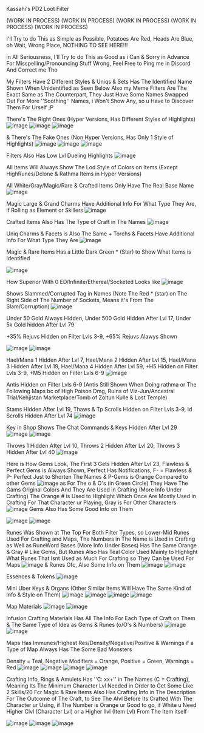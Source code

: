 Kassahi's PD2 Loot Filter

(WORK IN PROCESS)
(WORK IN PROCESS)
(WORK IN PROCESS)
(WORK IN PROCESS)
(WORK IN PROCESS)

I'll Try to do This as Simple as Possible, Potatoes Are Red, Heads Are Blue, oh Wait, Wrong Place, NOTHING TO SEE HERE!!!

in All Seriousness, I'll Try to do This as Good as i Can & Sorry in Advance For Misspelling/Pronouncing Stuff Wrong, Feel Free to Ping me in Discord And Correct me Tho

My Filters Have 2 Different Styles & Uniqs & Sets Has The Identified Name Shown When Unidentified as Seen Below
Also my Meme Filters Are The Exact Same as The Counterpart, They Just Have Some Names Swapped Out For More ''Soothing'' Names, i Won't Show Any, so u Have to Discover Them For Urself ;P

There's The Right Ones (Hyper Versions, Has Different Styles of Highlights)
![image](https://github.com/KassahiPD2/Kassahi/assets/87786927/577946a9-db53-4bad-b051-78b94190f708)
![image](https://github.com/KassahiPD2/Kassahi/assets/87786927/699c282e-15ed-4765-bc10-e5085eb55889)
![image](https://github.com/KassahiPD2/Kassahi/assets/87786927/665c508c-931f-483d-9642-9d1c604d4137)

& There's The Fake Ones (Non Hyper Versions, Has Only 1 Style of Highlights)
![image](https://github.com/KassahiPD2/Kassahi/assets/87786927/009503c8-1356-41fc-a5f6-58f6c6018565)
![image](https://github.com/KassahiPD2/Kassahi/assets/87786927/e65da0eb-798d-492e-889f-0119d520745a)
![image](https://github.com/KassahiPD2/Kassahi/assets/87786927/101af282-9468-4d06-b001-764b5024d017)

Filters Also Has Low Lvl Dueling Highlights
![image](https://github.com/KassahiPD2/Kassahi/assets/87786927/7283a570-0134-4263-bcb4-766e52df9d35)

All Items Will Always Show The Lod Style of Colors on Items (Except HighRunes/Dclone & Rathma Items in Hyper Versions)

All White/Gray/Magic/Rare & Crafted Items Only Have The Real Base Name
![image](https://github.com/KassahiPD2/Kassahi/assets/87786927/286847ad-066c-4148-a234-c1628760fa4d)

Magic Large & Grand Charms Have Additional Info For What Type They Are, if Rolling as Element or Skillers
![image](https://github.com/KassahiPD2/Kassahi/assets/87786927/0857f7ec-af37-4b04-9e7a-fca35ac0fb98)

Crafted Items Also Has The Type of Craft in The Names
![image](https://github.com/KassahiPD2/Kassahi/assets/87786927/02353976-9e0b-497a-a584-eaf842e6f2b6)

Uniq Charms & Facets is Also The Same + Torchs & Facets Have Additional Info For What Type They Are
![image](https://github.com/KassahiPD2/Kassahi/assets/87786927/332298ce-1003-4e5d-9b5a-1a10febef4fd)

Magic & Rare Items Has a Little Dark Green * (Star) to Show What Items is Identified

![image](https://github.com/KassahiPD2/Kassahi/assets/87786927/6db65f15-4c48-4a4a-a835-c429f299aa3f)

How Superior With 0 ED/Infinite/Ethereal/Socketed Looks like
![image](https://github.com/KassahiPD2/Kassahi/assets/87786927/6ff81fc9-58ae-491b-9bf3-e4d01e892ce7)

Shows Slammed/Corrupted Tag in Names (Note The Red * (star) on The Right Side of The Number of Sockets, Means it's From The Slam/Corruption)
![image](https://github.com/KassahiPD2/Kassahi/assets/87786927/80462760-5a7d-43c1-a1bd-1060a2266591)

Under 50 Gold Always Hidden, Under 500 Gold Hidden After Lvl 17, Under 5k Gold hidden After Lvl 79

+35% Rejuvs Hidden on Filter Lvls 3-9, +65% Rejuvs Alawys Shown

![image](https://github.com/KassahiPD2/Kassahi/assets/87786927/b39ee7bf-9af6-41d8-90d8-a5644e1d74fd)
![image](https://github.com/KassahiPD2/Kassahi/assets/87786927/ad62a5ab-22d0-4ea4-a924-35340d588bb0)

Hael/Mana 1 Hidden After Lvl 7, Hael/Mana 2 Hidden After Lvl 15, Hael/Mana 3 Hidden After Lvl 19, 
Hael/Mana 4 Hidden After Lvl 59, +H5 Hidden on Filter Lvls 3-9, +M5 Hidden on Filter Lvls 6-9
![image](https://github.com/KassahiPD2/Kassahi/assets/87786927/f6b77fe6-4e0b-46c1-a52e-57943ca83675)

Antis Hidden on Filter Lvls 6-9 (Antis Still Shown When Doing rathma or The Following Maps bc of High Poison Dmg, Ruins of Viz-Jun/Ancestral Trial/Kehjistan Marketplace/Tomb of Zoltun Kulle & Lost Temple)

Stams Hidden After Lvl 19, Thaws & Tp Scrolls Hidden on Filter Lvls 3-9, Id Scrolls Hidden After Lvl 74
![image](https://github.com/KassahiPD2/Kassahi/assets/87786927/f3472392-3a96-4aaf-92cc-05612823b303)

Key in Shop Shows The Chat Commands & Keys Hidden After Lvl 29
![image](https://github.com/KassahiPD2/Kassahi/assets/87786927/7bcf704f-396f-46d3-ab78-5b3a54b3af9f)
![image](https://github.com/KassahiPD2/Kassahi/assets/87786927/c6cfed7e-d0bb-4ac2-be90-299d5302e0f8)

Throws 1 Hidden After Lvl 10, Throws 2 Hidden After Lvl 20, Throws 3 Hidden After Lvl 40
![image](https://github.com/KassahiPD2/Kassahi/assets/87786927/88c81bff-c1d5-439d-833c-705f715e1302)

Here is How Gems Look, The First 3 Gets Hidden After Lvl 23, Flawless & Perfect Gems is Always Shown, Perfect Has Notifications, F- = Flawless & P- Perfect Just to Shorten The Names & P-Gems is Orange Compared to other Gems
![image](https://github.com/KassahiPD2/Kassahi/assets/87786927/56f43d6a-b647-41a0-9c85-1ed2e6fbfedf)
as For The o & O's (in Green Circle) They Have The Gams Original Colors And They Are Used in Crafting (More Info Under Crafting) The Orange # is Used to Highlight Which Once Are Mostly Used in Crafting For That Character ur Playing, Gray is For Other Characters
![image](https://github.com/KassahiPD2/Kassahi/assets/87786927/a848e916-63d5-4bca-9995-5cc0f052f9ac)
Gems Also Has Some Good Info on Them

![image](https://github.com/KassahiPD2/Kassahi/assets/87786927/cd80ccb6-793e-4639-acf9-d22de3a7b6f8)
![image](https://github.com/KassahiPD2/Kassahi/assets/87786927/70446976-7447-419d-b70e-43ccf421421b)

Runes Was Shown at The Top For Both Filter Types, so Lower-Mid Runes Used For Crafting and Maps, The Numbers in The Name is Used in Crafting as Well as RuneWord Bases (More Info Under Bases) Has The Same Orange & Gray # Like Gems, But Runes Also Has Teal Color Used Mainly to Highlight What Runes That Isnt Used as Much For Crafting so They Can be Used For Maps
![image](https://github.com/KassahiPD2/Kassahi/assets/87786927/051999b5-b5d9-4936-92b1-b6fb1ebba2e2)
& Runes Ofc, Also Some Info on Them
![image](https://github.com/KassahiPD2/Kassahi/assets/87786927/45ca76af-c03e-47f4-9779-5340f8d25af0)
![image](https://github.com/KassahiPD2/Kassahi/assets/87786927/98282026-8478-421e-b43c-5122eb5b9a6a)

Essences & Tokens
![image](https://github.com/KassahiPD2/Kassahi/assets/87786927/2cc35e76-e53e-44b5-bb54-05c432d2b35e)

Mini Uber Keys & Organs (Other Similar Items Will Have The Same Kind of Info & Style on Them)
![image](https://github.com/KassahiPD2/Kassahi/assets/87786927/650754ef-b628-439a-a9de-69a341a85f08)
![image](https://github.com/KassahiPD2/Kassahi/assets/87786927/8a36a1ca-6c7a-40a9-b50d-f99e9050c6d1)
![image](https://github.com/KassahiPD2/Kassahi/assets/87786927/9780d717-b501-411c-a5e9-1892d564d97b)
![image](https://github.com/KassahiPD2/Kassahi/assets/87786927/3c7c43b2-725c-48d9-b302-dab22a55c2ca)

Map Materials
![image](https://github.com/KassahiPD2/Kassahi/assets/87786927/04b42cc7-9b24-4992-8eac-bba0765f7279)
![image](https://github.com/KassahiPD2/Kassahi/assets/87786927/7a082eeb-e766-4e23-aa13-d994b1247da1)

Infusion Crafting Materials Has All The Info For Each Type of Craft on Them & The Same Type of Idea as Gems & Runes (o/O's & Numbers)
![image](https://github.com/KassahiPD2/Kassahi/assets/87786927/3753fdcc-4b71-4c53-b20e-ee80479c60fb)
![image](https://github.com/KassahiPD2/Kassahi/assets/87786927/474da0d1-4f21-4e51-b2f4-2c15b0b8523d)

Maps Has Immunes/Highest Res/Density/Negative/Positive & Warnings if a Type of Map Always Has The Some Bad Monsters

Density = Teal, Negative Modifiers = Orange, Positive = Green, Warnings = Red
![image](https://github.com/KassahiPD2/Kassahi/assets/87786927/e71c92a3-20ed-4f1c-9c84-74b9e7179c34)
![image](https://github.com/KassahiPD2/Kassahi/assets/87786927/06168677-acdd-491a-8273-2edd2ec68d41)
![image](https://github.com/KassahiPD2/Kassahi/assets/87786927/aae46f15-1af7-4b14-a280-fb810e68cf58)
![image](https://github.com/KassahiPD2/Kassahi/assets/87786927/6e64ddc3-694e-4a25-ab3a-83dacb98836f)

Crafting Info, Rings & Amulets Has ''C: xx+'' in The Names (C = Crafting), Meaning Its The Minimum Character Lvl Needed in Order to Get Some Like 2 Skills/20 Fcr
Magic & Rare Items Also Has Crafting Info in The Description For The Outcome of The Craft, to See The Alvl Before Its Crafted With The Character ur Using, if The Number is Orange ur Good to go, if White u Need Higher Clvl (Character Lvl) or a Higher Ilvl (Item Lvl) From The Item itself

![image](https://github.com/KassahiPD2/Kassahi/assets/87786927/e6e6bdf6-db27-4ab6-ab87-fdab59c4407d)
![image](https://github.com/KassahiPD2/Kassahi/assets/87786927/bff31d0a-325c-4754-b344-6d677c9e6eb4)
![image](https://github.com/KassahiPD2/Kassahi/assets/87786927/4c92f64e-821f-4e9d-935d-e678380ca4fd)
















